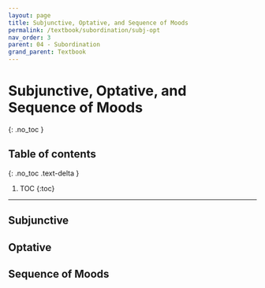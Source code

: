 ```yaml
---
layout: page
title: Subjunctive, Optative, and Sequence of Moods
permalink: /textbook/subordination/subj-opt
nav_order: 3
parent: 04 - Subordination
grand_parent: Textbook
---
```


# Subjunctive, Optative, and Sequence of Moods
{: .no_toc }

## Table of contents
{: .no_toc .text-delta }

1. TOC
{:toc}

***

## Subjunctive

## Optative

## Sequence of Moods
